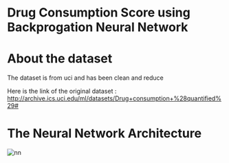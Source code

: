# Drug Consumption Score using Backprogation Neural Network

# About the dataset
The dataset is from uci and has been clean and reduce

Here is the link of the original dataset : 
http://archive.ics.uci.edu/ml/datasets/Drug+consumption+%28quantified%29#

# The Neural Network Architecture 
![nn](https://user-images.githubusercontent.com/58919611/105986167-81644780-60d7-11eb-9a25-8bb019f4286d.png)
